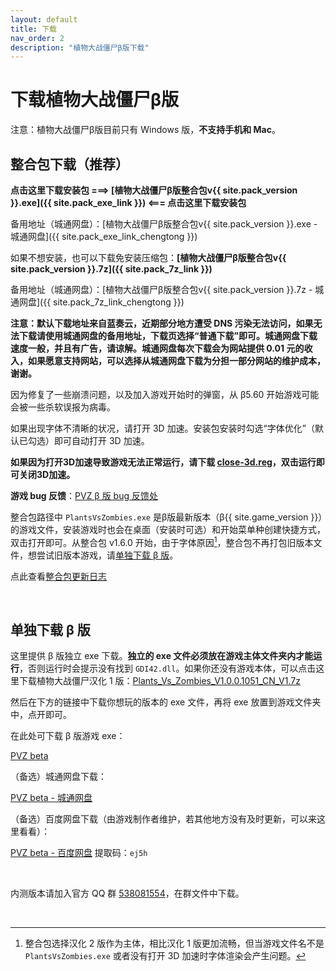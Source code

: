 ```yaml
---
layout: default
title: 下载
nav_order: 2
description: "植物大战僵尸β版下载"
---
```


<script async src="https://pagead2.googlesyndication.com/pagead/js/adsbygoogle.js"></script>
<ins class="adsbygoogle"
     style="display:block; text-align:center;"
     data-ad-layout="in-article"
     data-ad-format="fluid"
     data-ad-client="ca-pub-6942296954592310"
     data-ad-slot="2311879209"></ins>

<script>
     (adsbygoogle = window.adsbygoogle || []).push({});
</script>

# 下载植物大战僵尸β版

注意：植物大战僵尸β版目前只有 Windows 版，**不支持手机和 Mac**。

## **整合包下载（推荐）**

**点击这里下载安装包 ===> [植物大战僵尸β版整合包v{{ site.pack_version }}.exe]({{ site.pack_exe_link }}) <=== 点击这里下载安装包**

备用地址（城通网盘）：[植物大战僵尸β版整合包v{{ site.pack_version }}.exe - 城通网盘]({{ site.pack_exe_link_chengtong }})

如果不想安装，也可以下载免安装压缩包：**[植物大战僵尸β版整合包v{{ site.pack_version }}.7z]({{ site.pack_7z_link }})**

备用地址（城通网盘）：[植物大战僵尸β版整合包v{{ site.pack_version }}.7z - 城通网盘]({{ site.pack_7z_link_chengtong }})

**注意：默认下载地址来自蓝奏云，近期部分地方遭受 DNS 污染无法访问，如果无法下载请使用城通网盘的备用地址，下载页选择“普通下载”即可。城通网盘下载速度一般，并且有广告，请谅解。城通网盘每次下载会为网站提供 0.01 元的收入，如果愿意支持网站，可以选择从城通网盘下载为分担一部分网站的维护成本，谢谢。**

因为修复了一些崩溃问题，以及加入游戏开始时的弹窗，从 β5.60 开始游戏可能会被一些杀软误报为病毒。

如果出现字体不清晰的状况，请打开 3D 加速。安装包安装时勾选“字体优化”（默认已勾选）即可自动打开 3D 加速。

**如果因为打开3D加速导致游戏无法正常运行，请下载 [close-3d.reg](/close-3d.reg)，双击运行即可关闭3D加速。**

**游戏 bug 反馈**：[PVZ β 版 bug 反馈处](https://docs.qq.com/form/fill/DSUJmdkNleGpTS1hi#/fill)

整合包路径中 `PlantsVsZombies.exe` 是β版最新版本（β{{ site.game_version }}）的游戏文件，安装游戏时也会在桌面（安装时可选）和开始菜单种创建快捷方式，双击打开即可。从整合包 v1.6.0 开始，由于字体原因[^1]，整合包不再打包旧版本文件，想尝试旧版本游戏，请[单独下载 β 版](#单独下载-β-版)。

点此查看[整合包更新日志](/pack-logs.html)

<br/>

## 单独下载 β 版

这里提供 β 版独立 exe 下载。**独立的 exe 文件必须放在游戏主体文件夹内才能运行**，否则运行时会提示没有找到 `GDI42.dll`。如果你还没有游戏本体，可以点击这里下载植物大战僵尸汉化 1 版：[Plants_Vs_Zombies_V1.0.0.1051_CN_V1.7z](https://glavo.lanzous.com/iarzana)

然后在下方的链接中下载你想玩的版本的 exe 文件，再将 exe 放置到游戏文件夹中，点开即可。

在此处可下载 β 版游戏 exe：

[PVZ beta](https://glavo.lanzous.com/b00z7v7ri)

（备选）城通网盘下载：

[PVZ beta - 城通网盘](https://306t.com/dir/27421803-39214653-08a7da)

（备选）百度网盘下载（由游戏制作者维护，若其他地方没有及时更新，可以来这里看看）：

[PVZ beta - 百度网盘](http://pan.baidu.com/s/1zsfj2X1supY31snw7JWh4g)  提取码：`ej5h`

<br/>

内测版本请加入官方 QQ 群 [538081554](https://jq.qq.com/?_wv=1027&k=5aAFsMt)，在群文件中下载。

<br/>

<script async src="https://pagead2.googlesyndication.com/pagead/js/adsbygoogle.js"></script>
<ins class="adsbygoogle"
     style="display:block; text-align:center;"
     data-ad-layout="in-article"
     data-ad-format="fluid"
     data-ad-client="ca-pub-6942296954592310"
     data-ad-slot="9461695198"></ins>
<script>
     (adsbygoogle = window.adsbygoogle || []).push({});
</script>


[^1]: 整合包选择汉化 2 版作为主体，相比汉化 1 版更加流畅，但当游戏文件名不是 `PlantsVsZombies.exe` 或者没有打开 3D 加速时字体渲染会产生问题。